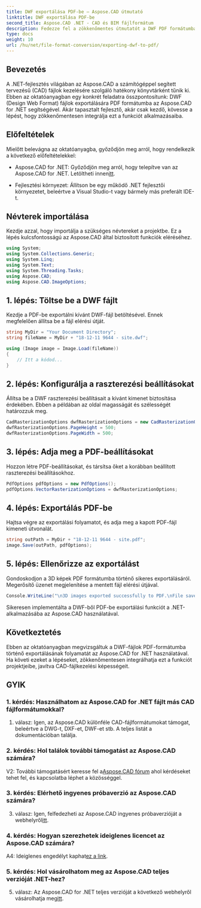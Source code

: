 ```yaml
---
title: DWF exportálása PDF-be – Aspose.CAD útmutató
linktitle: DWF exportálása PDF-be
second_title: Aspose.CAD .NET - CAD és BIM fájlformátum
description: Fedezze fel a zökkenőmentes útmutatót a DWF PDF formátumba történő exportálásához az Aspose.CAD for .NET használatával. Fokozatmentesen fokozza CAD-fájlkezelési képességeit.
type: docs
weight: 10
url: /hu/net/file-format-conversion/exporting-dwf-to-pdf/
---
```

## Bevezetés

A .NET-fejlesztés világában az Aspose.CAD a számítógéppel segített tervezésű (CAD) fájlok kezelésére szolgáló hatékony könyvtárként tűnik ki. Ebben az oktatóanyagban egy konkrét feladatra összpontosítunk: DWF (Design Web Format) fájlok exportálására PDF formátumba az Aspose.CAD for .NET segítségével. Akár tapasztalt fejlesztő, akár csak kezdő, kövesse a lépést, hogy zökkenőmentesen integrálja ezt a funkciót alkalmazásaiba.

## Előfeltételek

Mielőtt belevágna az oktatóanyagba, győződjön meg arról, hogy rendelkezik a következő előfeltételekkel:

-  Aspose.CAD for .NET: Győződjön meg arról, hogy telepítve van az Aspose.CAD for .NET. Letöltheti innen[itt](https://releases.aspose.com/cad/net/).

- Fejlesztési környezet: Állítson be egy működő .NET fejlesztői környezetet, beleértve a Visual Studio-t vagy bármely más preferált IDE-t.

## Névterek importálása

Kezdje azzal, hogy importálja a szükséges névtereket a projektbe. Ez a lépés kulcsfontosságú az Aspose.CAD által biztosított funkciók eléréséhez.

```csharp
using System;
using System.Collections.Generic;
using System.Linq;
using System.Text;
using System.Threading.Tasks;
using Aspose.CAD;
using Aspose.CAD.ImageOptions;
```

## 1. lépés: Töltse be a DWF fájlt

Kezdje a PDF-be exportálni kívánt DWF-fájl betöltésével. Ennek megfelelően állítsa be a fájl elérési útját.

```csharp
string MyDir = "Your Document Directory";
string fileName = MyDir + "18-12-11 9644 - site.dwf";

using (Image image = Image.Load(fileName))
{
    // Itt a kódod...
}
```

## 2. lépés: Konfigurálja a raszterezési beállításokat

Állítsa be a DWF raszterezési beállításait a kívánt kimenet biztosítása érdekében. Ebben a példában az oldal magasságát és szélességét határozzuk meg.

```csharp
CadRasterizationOptions dwfRasterizationOptions = new CadRasterizationOptions();
dwfRasterizationOptions.PageHeight = 500;
dwfRasterizationOptions.PageWidth = 500;
```

## 3. lépés: Adja meg a PDF-beállításokat

Hozzon létre PDF-beállításokat, és társítsa őket a korábban beállított raszterezési beállításokhoz.

```csharp
PdfOptions pdfOptions = new PdfOptions();
pdfOptions.VectorRasterizationOptions = dwfRasterizationOptions;
```

## 4. lépés: Exportálás PDF-be

Hajtsa végre az exportálási folyamatot, és adja meg a kapott PDF-fájl kimeneti útvonalát.

```csharp
string outPath = MyDir + "18-12-11 9644 - site.pdf";
image.Save(outPath, pdfOptions);
```

## 5. lépés: Ellenőrizze az exportálást

Gondoskodjon a 3D képek PDF formátumba történő sikeres exportálásáról. Megerősítő üzenet megjelenítése a mentett fájl elérési útjával.

```csharp
Console.WriteLine("\n3D images exported successfully to PDF.\nFile saved at " + MyDir);
```

Sikeresen implementálta a DWF-ből PDF-be exportálási funkciót a .NET-alkalmazásába az Aspose.CAD használatával.

## Következtetés

Ebben az oktatóanyagban megvizsgáltuk a DWF-fájlok PDF-formátumba történő exportálásának folyamatát az Aspose.CAD for .NET használatával. Ha követi ezeket a lépéseket, zökkenőmentesen integrálhatja ezt a funkciót projektjeibe, javítva CAD-fájlkezelési képességeit.

## GYIK

### 1. kérdés: Használhatom az Aspose.CAD for .NET fájlt más CAD fájlformátumokkal?

1. válasz: Igen, az Aspose.CAD különféle CAD-fájlformátumokat támogat, beleértve a DWG-t, DXF-et, DWF-et stb. A teljes listát a dokumentációban találja.

### 2. kérdés: Hol találok további támogatást az Aspose.CAD számára?

 V2: További támogatásért keresse fel a[Aspose.CAD fórum](https://forum.aspose.com/c/cad/19) ahol kérdéseket tehet fel, és kapcsolatba léphet a közösséggel.

### 3. kérdés: Elérhető ingyenes próbaverzió az Aspose.CAD számára?

 3. válasz: Igen, felfedezheti az Aspose.CAD ingyenes próbaverzióját a webhelyről[itt](https://releases.aspose.com/).

### 4. kérdés: Hogyan szerezhetek ideiglenes licencet az Aspose.CAD számára?

 A4: Ideiglenes engedélyt kaphat[ez a link](https://purchase.aspose.com/temporary-license/).

### 5. kérdés: Hol vásárolhatom meg az Aspose.CAD teljes verzióját .NET-hez?

 5. válasz: Az Aspose.CAD for .NET teljes verzióját a következő webhelyről vásárolhatja meg[itt](https://purchase.aspose.com/buy).
